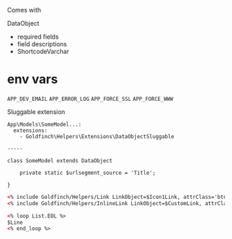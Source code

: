 Comes with

DataObject
- required fields
- field descriptions
- ShortcodeVarchar

# env vars
`APP_DEV_EMAIL`
`APP_ERROR_LOG`
`APP_FORCE_SSL`
`APP_FORCE_WWW`

Sluggable extension

```
App\Models\SomeModel...:
  extensions:
    - Goldfinch\Helpers\Extensions\DataObjectSluggable

-----

class SomeModel extends DataObject

    private static $urlsegment_source = 'Title';

}
```

```html
<% include Goldfinch/Helpers/Link LinkObject=$Icon1Link, attrClass='btn btn-link' %>
<% include Goldfinch/Helpers/InlineLink LinkObject=$CustomLink, attrClass='btn btn-link' %>

<% loop List.EOL %>
$Line
<% end_loop %>
```
